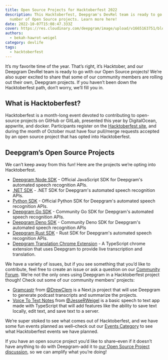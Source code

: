 ```yaml
---
title: Open Source Projects for Hacktoberfest 2022
description: This Hacktoberfest, Deepgram's DevRel team is ready to go with a
  number of Open Source projects. Learn more here!
date: 2022-10-07T15:08:47.333Z
cover: https://res.cloudinary.com/deepgram/image/upload/v1665163751/blog/2022/10/open-source-projects-for-hacktoberfest-2022/2210-Hacktoberfest-featured-1200x630_2x_jphov8.png
authors:
  - bekah-hawrot-weigel
category: devlife
tags:
  - hacktoberfest
---
```

It’s my favorite time of the year. That’s right, it’s Hacktober, and our Deepgram DevRel team is ready to go with our Open Source projects! We’re also super excited to share that some of our community members are rolling out their own, Deepgram projects. If you haven’t been down the Hacktoberfest path, don’t worry, we’ll fill you in.

## What is Hacktoberfest?

Hacktoberfest is a month-long event devoted to contributing to open-source projects on GitHub or GitLab, presented this year by DigitalOcean, appwrite, and docker. Participants register on the [Hacktoberfest site](https://hacktoberfest.com/), and during the month of October must have four pull/merge requests accepted by an open source project that has opted into Hacktoberfest.

## Deepgram’s Open Source Projects

We can’t keep away from this fun! Here are the projects we’re opting into Hacktoberfest.

* [Deepgram Node SDK](https://github.com/deepgram/deepgram-node-sdk) - Official JavaScript SDK for Deepgram's automated speech recognition APIs.
* [.NET SDK](https://github.com/deepgram/deepgram-dotnet-sdk) - .NET SDK for Deepgram's automated speech recognition APIs.
* [Python SDK](https://github.com/deepgram/python-sdk) - Official Python SDK for Deepgram's automated speech recognition APIs.
* [Deepgram Go SDK](https://github.com/deepgram-devs/deepgram-go-sdk) - Community Go SDK for Deepgram's automated speech recognition APIs.
* [Deepgram Deno SDK](https://github.com/deepgram-devs/deepgram-deno-sdk) - Community Deno SDK for Deepgram's automated speech recognition APIs
* [Deepgram Rust SDK](https://github.com/deepgram-devs/deepgram-rust-sdk) - Rust SDK for Deepgram's automated speech recognition APIs.
* [Deepgram Translation Chrome Extension](https://github.com/deepgram-devs/dg-translation-chrome-ext) - A TypeScript chrome extension that uses Deepgram to provide live transcription and translation.



We have a variety of issues, but if you see something that you’d like to contribute, feel free to create an issue or ask a question on our [Community Forum](https://github.com/orgs/deepgram/discussions/categories/q-a). We’re not the only ones using Deepgram in a Hacktoberfest project though! Check out some of our community members’ projects:



* [Gramcastr](https://github.com/drewclem/gramcstr) from [@DrewClem](https://github.com/drewclem) is a Next.js project that will use Deepgram to generate podcast transcripts and summarize the projects. 
* [Voice To Text Notes](https://github.com/JesseRWeigel/voice-to-text-notes) from [@JesseRWeigel](https://github.com/JesseRWeigel) is a basic speech to text app made with TypeScript that will add features like the ability to save text locally, edit text, and save text to a server. 



We’re super stoked to see what comes out of Hacktoberfest, and we have some fun events planned as well–check out our [Events Category](https://github.com/orgs/deepgram/discussions/categories/events) to see what Hacktoberfest events we have planned. 



If you have an open source project you’d like to share–even if it doesn’t have anything to do with Deepgram-add it to [our Open Source Project discussion](https://github.com/orgs/deepgram/discussions/36), so we can amplify what you’re doing!